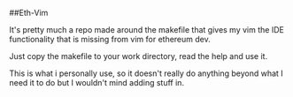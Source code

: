##Eth-Vim

It's pretty much a repo made around the makefile that gives my vim the IDE functionality that is missing from vim for ethereum dev.<br/>

Just copy the makefile to your work directory, read the help and use it.<br/>

This is what i personally use, so it doesn't really do anything beyond what I need it to do but I wouldn't mind adding stuff in.<br/>
